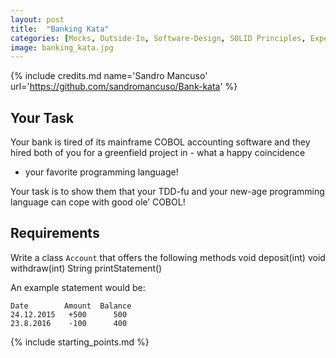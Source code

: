 ```yaml
---
layout: post
title:  "Banking Kata"
categories: [Mocks, Outside-In, Software-Design, SOLID Principles, Experienced]
image: banking_kata.jpg
---
```


{% include credits.md name='Sandro Mancuso' url='https://github.com/sandromancuso/Bank-kata' %}

## Your Task
Your bank is tired of its mainframe COBOL accounting software and they
hired both of you for a greenfield project in - what a happy coincidence
 - your favorite programming language!

Your task is to show them that your TDD-fu and your new-age programming
language can cope with good ole’ COBOL! 

## Requirements
Write a class `Account` that offers the following methods
   void deposit(int)
   void withdraw(int)
   String printStatement()

An example statement would be:

    Date        Amount  Balance
    24.12.2015   +500      500
    23.8.2016    -100      400


{% include starting_points.md %}
